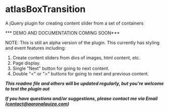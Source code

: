 atlasBoxTransition
==================

A jQuery plugin for creating content slider from a set of containers

*** DEMO AND DOCUMENTATION COMING SOON***


NOTE: This is still an alpha version of the plugin.
This currently has styling and event features including:
  1. Create content sliders from divs of images, html content, etc.
  2. Page display.
  3. Single "Next" button for going to next content.
  4. Double "<" or ">" buttons for going to next and previous content.

***This readme file and others will be updated regularly, but you're welcome to test the plugin out***

***If you have questions and/or suggestions, please contact me via Email (contact@aaronalquiza.com)***
